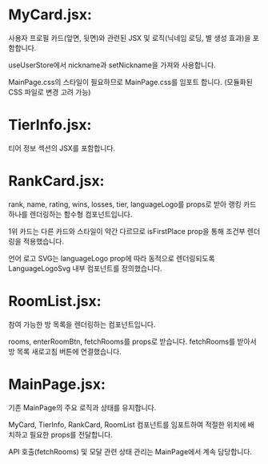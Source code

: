 # MyCard.jsx:
사용자 프로필 카드(앞면, 뒷면)와 관련된 JSX 및 로직(닉네임 로딩, 별 생성 효과)을 포함합니다.

useUserStore에서 nickname과 setNickname을 가져와 사용합니다.

MainPage.css의 스타일이 필요하므로 MainPage.css를 임포트 합니다. (모듈화된 CSS 파일로 변경 고려 가능)

# TierInfo.jsx:

티어 정보 섹션의 JSX를 포함합니다.

# RankCard.jsx:

rank, name, rating, wins, losses, tier, languageLogo를 props로 받아 랭킹 카드 하나를 렌더링하는 함수형 컴포넌트입니다.

1위 카드는 다른 카드와 스타일이 약간 다르므로 isFirstPlace prop을 통해 조건부 렌더링을 적용했습니다.

언어 로고 SVG는 languageLogo prop에 따라 동적으로 렌더링되도록 LanguageLogoSvg 내부 컴포넌트를 정의했습니다.

# RoomList.jsx:

참여 가능한 방 목록을 렌더링하는 컴포넌트입니다.

rooms, enterRoomBtn, fetchRooms를 props로 받습니다. fetchRooms를 받아서 방 목록 새로고침 버튼에 연결했습니다.

# MainPage.jsx:

기존 MainPage의 주요 로직과 상태를 유지합니다.

MyCard, TierInfo, RankCard, RoomList 컴포넌트를 임포트하여 적절한 위치에 배치하고 필요한 props를 전달합니다.

API 호출(fetchRooms) 및 모달 관련 상태 관리는 MainPage에서 계속 담당합니다.